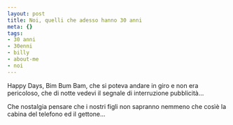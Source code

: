 ```yaml
--- 
layout: post
title: Noi, quelli che adesso hanno 30 anni
meta: {}
tags: 
- 30 anni
- 30enni
- billy
- about-me
- noi
---
```

Happy Days, Bim Bum Bam, che si poteva andare in giro e non era pericoloso, che di notte vedevi il segnale di interruzione pubblicità...  
  
Che nostalgia pensare che i nostri figli non sapranno nemmeno che cosìè la cabina del telefono ed il gettone...  
  
<object width="535" height="400"><param name="movie" value="http://www.youtube.com/v/6Sruw0Wr5zI&rel=1"></param><param name="wmode" value="transparent"></param><embed src="http://www.youtube.com/v/6Sruw0Wr5zI&rel=1" type="application/x-shockwave-flash" wmode="transparent" width="535" height="400"></embed></object>  
  
 
